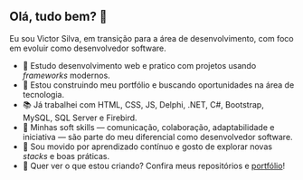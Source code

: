 ## Olá, tudo bem? 👋

<!--
**victorhm17/victorhm17** is a ✨ _special_ ✨ repository because its `README.md` (this file) appears on your GitHub profile.

Here are some ideas to get you started:
- 🎲 Sou um entusiasta de Machine Learning, IA Generativa, Estátistica e é claro, dados.
- 🔭 I’m currently working on ...
- 🌱 I’m currently learning ...
- 👯 I’m looking to collaborate on ...
- 🤔 I’m looking for help with ...
- 💬 Ask me about ...
- 📫 How to reach me: ...
- 😄 Pronouns: ...
- ⚡ Fun fact: ...
-->

Eu sou Victor Silva, em transição para a área de desenvolvimento, com foco em evoluir como desenvolvedor software.

- 🌱 Estudo desenvolvimento web e pratico com projetos usando <i>frameworks</i> modernos. <br>
- 🔭 Estou construindo meu portfólio e buscando oportunidades na área de tecnologia. <br>
- 📚 Já trabalhei com HTML, CSS, JS, Delphi, .NET, C#, Bootstrap, MySQL, SQL Server e Firebird. <br>
- 🧠 Minhas soft skills — comunicação, colaboração, adaptabilidade e iniciativa — são parte do meu diferencial como desenvolvedor software. <br>
- 🚀 Sou movido por aprendizado contínuo e gosto de explorar novas <i>stacks</i> e boas práticas. <br>
- 👀 Quer ver o que estou criando? Confira meus repositórios e <a href="#">portfólio</a>!
